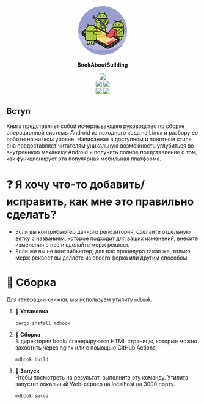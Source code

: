<p align="center">
  <img src="src/images/icon.png" width="128"/>
  <p align="center"><b>BookAboutBuilding</b></p>
</p>

<p align="center">
<img src="https://img.shields.io/badge/Android-3DDC84?style=for-the-badge&logo=android&logoColor=white"/><br>
<img src="https://img.shields.io/badge/lineageos-167C80?style=for-the-badge&logo=lineageos&logoColor=white"/>
<img src="https://img.shields.io/badge/Linux-FCC624?style=for-the-badge&logo=linux&logoColor=black"/><br>
<img src="https://img.shields.io/badge/Arch%20Linux-1793D1?logo=arch-linux&logoColor=fff&style=for-the-badge"/>
<img src="https://img.shields.io/badge/Debian-D70A53?style=for-the-badge&logo=debian&logoColor=white"/>
</p>

## Вступ

Книга представляет собой исчерпывающее руководство по сборке операционной системы Android из исходного кода на Linux и разбору ее работы на низком уровне. Написанная в доступном и понятном стиле, она предоставляет читателям уникальную возможность углубиться во внутреннюю механику Android и получить полное представление о том, как функционирует эта популярная мобильная платформа.

# ❓ Я хочу что-то добавить/исправить, как мне это правильно сделать?

* Если вы контрибьютер данного репозитория, сделайте отдельную ветку с названием, которое подходит для ваших изменений, внесите изменения в нее и сделайте мерж реквест. 
* Если же вы не контрибьютер, для вас процедура такая же, только мерж реквест вы делаете из своего форка или другим способом.

# 🔨 Сборка

Для генерации книжки, мы используем утилиту [`mdbook`](https://github.com/rust-lang/mdBook).
1. <b>🦀 Установка</b>

	```
	cargo install mdbook
	```
2. <b>🔨 Сборка</b><br>
В директории book/ сгенерируются HTML страницы, которые можно захостить через nginx или с помощью GitHub Actions.
	```
	mdbook build
	```
3. <b>🚀 Запуск</b><br>
Чтобы посмотреть на результат, выполните эту команду. Утилита запустит локальный Web-сервер на localhost на 3000 порту.
	```
	mdbook serve
	```
